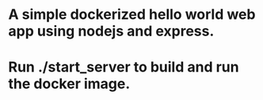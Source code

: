# A simple dockerized hello world web app using nodejs and express.
# Run ./start_server to build and run the docker image.
